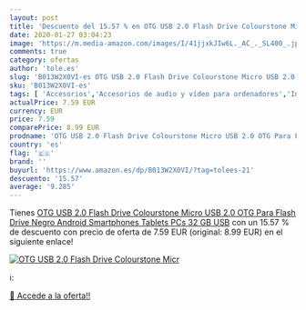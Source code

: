 ```yaml
---
layout: post
title: 'Descuento del 15.57 % en OTG USB 2.0 Flash Drive Colourstone Micr'
date: 2020-01-27 03:04:23
image: 'https://m.media-amazon.com/images/I/41jjxkJIw6L._AC_._SL400_.jpg'
comments: true
category: ofertas
author: 'tole.es'
slug: 'B013W2X0VI-es OTG USB 2.0 Flash Drive Colourstone Micro USB 2.0 OTG Para...'
sku: 'B013W2X0VI-es'
tags: [ 'Accesorios','Accesorios de audio y vídeo para ordenadores','Informática','Webcams y telefonía VoIP','android', ]
actualPrice: 7.59 EUR
currency: EUR
price: 7.59
comparePrice: 8.99 EUR
prodname: 'OTG USB 2.0 Flash Drive Colourstone Micro USB 2.0 OTG Para Flash Drive Negro Android Smartphones Tablets PCs 32 GB USB'
country: 'es'
flag: '🇪🇸'
brand: ''
buyurl: 'https://www.amazon.es/dp/B013W2X0VI/?tag=tolees-21'
descuento: '15.57'
average: '9.285'
---
```


Tienes [OTG USB 2.0 Flash Drive Colourstone Micro USB 2.0 OTG Para Flash Drive Negro Android Smartphones Tablets PCs 32 GB USB](https://www.amazon.es/dp/B013W2X0VI/?tag=tolees-21) con un 15.57 % de descuento con precio de oferta de 7.59 EUR (original: 8.99 EUR) en el siguiente enlace!

[![OTG USB 2.0 Flash Drive Colourstone Micr](https://m.media-amazon.com/images/I/41jjxkJIw6L._AC_._SL400_.jpg)](https://www.amazon.es/dp/B013W2X0VI/?tag=tolees-21)

ℹ️:


[🛒 Accede a la oferta!!](https://www.amazon.es/dp/B013W2X0VI/?tag=tolees-21)
